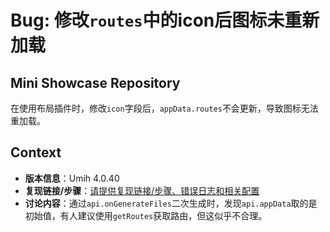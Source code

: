 # Bug: 修改`routes`中的icon后图标未重新加载

## Mini Showcase Repository

在使用布局插件时，修改`icon`字段后，`appData.routes`不会更新，导致图标无法重加载。

## Context

- **版本信息**：Umih 4.0.40
- **复现链接/步骤**：[请提供复现链接/步骤、错误日志和相关配置](https://github.com/umijs/umi/issues/10107)
- **讨论内容**：通过`api.onGenerateFiles`二次生成时，发现`api.appData`取的是初始值，有人建议使用`getRoutes`获取路由，但这似乎不合理。
